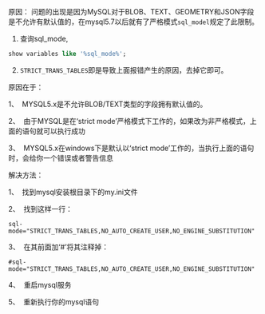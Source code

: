 
原因： 问题的出现是因为MySQL对于BLOB、TEXT、GEOMETRY和JSON字段是不允许有默认值的，在mysql5.7以后就有了严格模式`sql_model`规定了此限制。

1. 查询sql_mode,

```sql
show variables like '%sql_mode%';
```

2. `STRICT_TRANS_TABLES`即是导致上面报错产生的原因，去掉它即可。




原因在于：

1、  MYSQL5.x是不允许BLOB/TEXT类型的字段拥有默认值的。

2、  由于MYSQL是在‘strict mode’严格模式下工作的，如果改为非严格模式，上面的语句就可以执行成功

3、  MYSQL5.x在windows下是默认以‘strict mode’工作的，当执行上面的语句时，会给你一个错误或者警告信息

解决方法：

1、  找到mysql安装根目录下的my.ini文件

2、  找到这样一行：  

```
sql-mode="STRICT_TRANS_TABLES,NO_AUTO_CREATE_USER,NO_ENGINE_SUBSTITUTION"
```

3、  在其前面加‘#’将其注释掉：

```
#sql-mode="STRICT_TRANS_TABLES,NO_AUTO_CREATE_USER,NO_ENGINE_SUBSTITUTION"
```

4、  重启mysql服务

5、  重新执行你的mysql语句